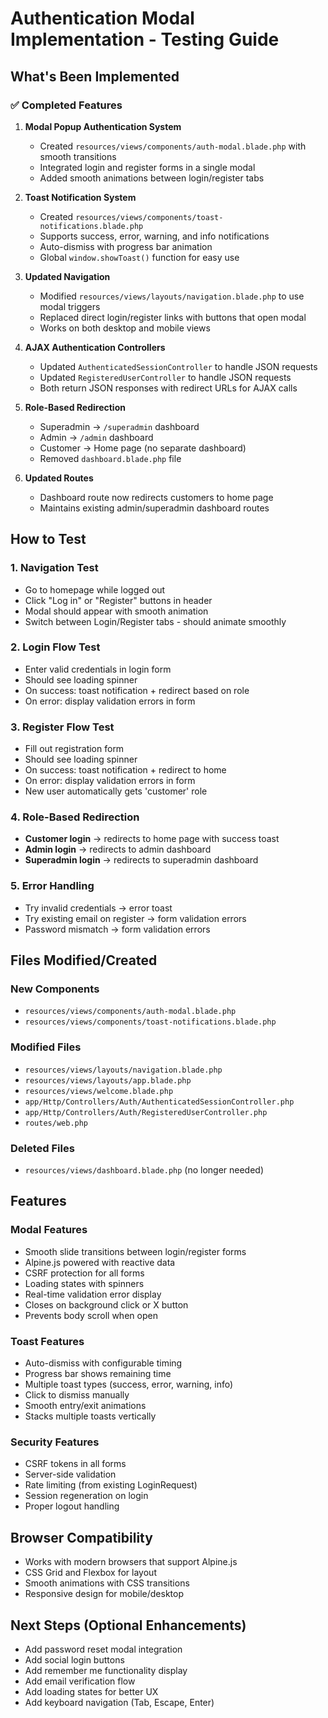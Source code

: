 # Authentication Modal Implementation - Testing Guide

## What's Been Implemented

### ✅ Completed Features

1. **Modal Popup Authentication System**
   - Created `resources/views/components/auth-modal.blade.php` with smooth transitions
   - Integrated login and register forms in a single modal
   - Added smooth animations between login/register tabs

2. **Toast Notification System**
   - Created `resources/views/components/toast-notifications.blade.php`
   - Supports success, error, warning, and info notifications
   - Auto-dismiss with progress bar animation
   - Global `window.showToast()` function for easy use

3. **Updated Navigation**
   - Modified `resources/views/layouts/navigation.blade.php` to use modal triggers
   - Replaced direct login/register links with buttons that open modal
   - Works on both desktop and mobile views

4. **AJAX Authentication Controllers**
   - Updated `AuthenticatedSessionController` to handle JSON requests
   - Updated `RegisteredUserController` to handle JSON requests
   - Both return JSON responses with redirect URLs for AJAX calls

5. **Role-Based Redirection**
   - Superadmin → `/superadmin` dashboard
   - Admin → `/admin` dashboard  
   - Customer → Home page (no separate dashboard)
   - Removed `dashboard.blade.php` file

6. **Updated Routes**
   - Dashboard route now redirects customers to home page
   - Maintains existing admin/superadmin dashboard routes

## How to Test

### 1. Navigation Test
- Go to homepage while logged out
- Click "Log in" or "Register" buttons in header
- Modal should appear with smooth animation
- Switch between Login/Register tabs - should animate smoothly

### 2. Login Flow Test
- Enter valid credentials in login form
- Should see loading spinner
- On success: toast notification + redirect based on role
- On error: display validation errors in form

### 3. Register Flow Test  
- Fill out registration form
- Should see loading spinner
- On success: toast notification + redirect to home
- On error: display validation errors in form
- New user automatically gets 'customer' role

### 4. Role-Based Redirection
- **Customer login** → redirects to home page with success toast
- **Admin login** → redirects to admin dashboard
- **Superadmin login** → redirects to superadmin dashboard

### 5. Error Handling
- Try invalid credentials → error toast
- Try existing email on register → form validation errors
- Password mismatch → form validation errors

## Files Modified/Created

### New Components
- `resources/views/components/auth-modal.blade.php`
- `resources/views/components/toast-notifications.blade.php`

### Modified Files
- `resources/views/layouts/navigation.blade.php`
- `resources/views/layouts/app.blade.php`
- `resources/views/welcome.blade.php`
- `app/Http/Controllers/Auth/AuthenticatedSessionController.php`
- `app/Http/Controllers/Auth/RegisteredUserController.php`
- `routes/web.php`

### Deleted Files
- `resources/views/dashboard.blade.php` (no longer needed)

## Features

### Modal Features
- Smooth slide transitions between login/register forms
- Alpine.js powered with reactive data
- CSRF protection for all forms
- Loading states with spinners
- Real-time validation error display
- Closes on background click or X button
- Prevents body scroll when open

### Toast Features
- Auto-dismiss with configurable timing
- Progress bar shows remaining time
- Multiple toast types (success, error, warning, info)
- Click to dismiss manually
- Smooth entry/exit animations
- Stacks multiple toasts vertically

### Security Features
- CSRF tokens in all forms
- Server-side validation
- Rate limiting (from existing LoginRequest)
- Session regeneration on login
- Proper logout handling

## Browser Compatibility
- Works with modern browsers that support Alpine.js
- CSS Grid and Flexbox for layout
- Smooth animations with CSS transitions
- Responsive design for mobile/desktop

## Next Steps (Optional Enhancements)
- Add password reset modal integration
- Add social login buttons
- Add remember me functionality display
- Add email verification flow
- Add loading states for better UX
- Add keyboard navigation (Tab, Escape, Enter)
